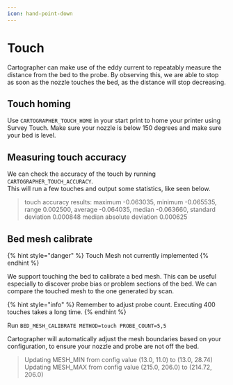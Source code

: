 ```yaml
---
icon: hand-point-down
---
```


# Touch

Cartographer can make use of the eddy current to repeatably measure the distance from the bed to the probe. By observing this, we are able to stop as soon as the nozzle touches the bed, as the distance will stop decreasing.

## Touch homing

Use `CARTOGRAPHER_TOUCH_HOME` in your start print to home your printer using Survey Touch. Make sure your nozzle is below 150 degrees and make sure your bed is level.

## Measuring touch accuracy

We can check the accuracy of the touch by running `CARTOGRAPHER_TOUCH_ACCURACY`.\
This will run a few touches and output some statistics, like seen below.

> touch accuracy results: maximum -0.063035, minimum -0.065535, range 0.002500, average -0.064035, median -0.063660, standard deviation 0.000848 median absolute deviation 0.000625

## Bed mesh calibrate

{% hint style="danger" %}
Touch Mesh not currently implemented
{% endhint %}

We support touching the bed to calibrate a bed mesh. This can be useful especially to discover probe bias or problem sections of the bed. We can compare the touched mesh to the one generated by scan.

{% hint style="info" %}
Remember to adjust probe count. Executing 400 touches takes a long time.
{% endhint %}

Run `BED_MESH_CALIBRATE METHOD=touch PROBE_COUNT=5,5`&#x20;

Cartographer will automatically adjust the mesh boundaries based on your configuration, to ensure your nozzle and probe are not off the bed.

> Updating MESH\_MIN from config value (13.0, 11.0) to (13.0, 28.74)\
> Updating MESH\_MAX from config value (215.0, 206.0) to (214.72, 206.0)
